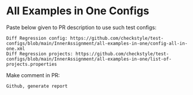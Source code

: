 # All Examples in One Configs
Paste below given to PR description to use such test configs:
```
Diff Regression config: https://github.com/checkstyle/test-configs/blob/main/InnerAssignment/all-examples-in-one/config-all-in-one.xml
Diff Regression projects: https://github.com/checkstyle/test-configs/blob/main/InnerAssignment/all-examples-in-one/list-of-projects.properties
```
Make comment in PR:
```
Github, generate report
```
